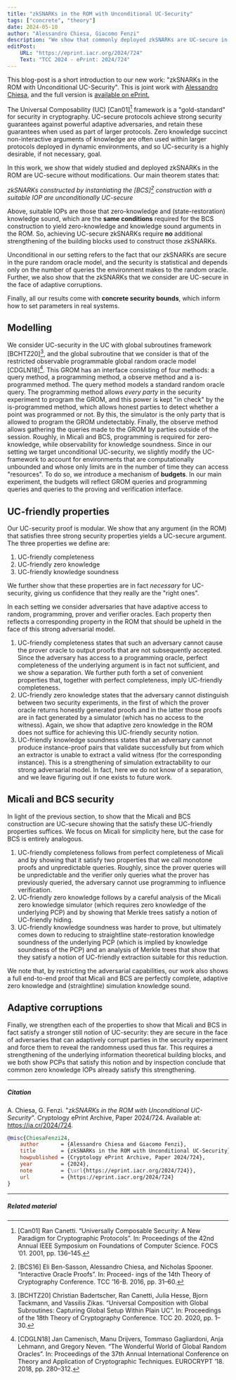 ```yaml
---
title: "zkSNARKs in the ROM with Unconditional UC-Security"
tags: ["concrete", "theory"]
date: 2024-05-10
author: "Alessandro Chiesa, Giacomo Fenzi"
description: "We show that commonly deployed zkSNARKs are UC-secure in the ROM, with no modifications needed."
editPost:
    URL: "https://eprint.iacr.org/2024/724"
    Text: "TCC 2024 - ePrint: 2024/724"
---
```


This blog-post is a short introduction to our new work: "zkSNARKs in the ROM with Unconditional UC-Security". This is joint work with [Alessandro Chiesa,](https://ic-people.epfl.ch/~achiesa/) and the full version is [available on ePrint.](https://eprint.iacr.org/2024/724)

The Universal Composability (UC) [Can01][^UC] framework is a "gold-standard" for security in cryptography. 
UC-secure protocols achieve strong security guarantees against powerful adaptive adversaries, and retain these guarantees when used as part of larger protocols. Zero knowledge succinct non-interactive arguments of knowledge are often used within larger protocols deployed in dynamic environments, and so UC-security is a highly desirable, if not necessary, goal.

In this work, we show that widely studied and deployed zkSNARKs in the ROM are UC-secure without modifications. Our main theorem states that:

_zkSNARKs constructed by instantiating the [BCS][^BCS] construction with a suitable IOP are unconditionally UC-secure_

Above, suitable IOPs are those that zero-knowledge and (state-restoration) knowledge sound, which are the **same conditions** required for the BCS construction to yield zero-knowledge and knowledge sound arguments in the ROM. So, achieving UC-secure zkSNARKs require **no** additional strengthening of the building blocks used to construct those zkSNARKs.

Unconditional in our setting refers to the fact that our zkSNARKs are secure in the pure random oracle model, and the security is statistical and depends only on the number of queries the environment makes to the random oracle. Further, we also show that the zkSNARKs that we consider are UC-secure in the face of adaptive corruptions.

Finally, all our results come with **concrete security bounds**, which inform how to set parameters in real systems.

## Modelling
We consider UC-security in the UC with global subroutines framework [BCHTZ20][^UCGS], and the global subroutine that we consider is that of the restricted observable programmable global random oracle model [CDGLN18][^GROM]. This GROM has an interface consisting of four methods: a query method, a programming method, a observe method and a is-programmed method. The query method models a standard random oracle query. The programming method allows _every party_ in the security experiment to program the GROM, and this power is kept "in check" by the is-programmed method, which allows honest parties to detect whether a point was programmed or not. By this, the simulator is the only party that is allowed to program the GROM undetectably. Finally, the observe method allows gathering the queries made to the GROM by parties outside of the session. Roughly, in Micali and BCS, programming is required for zero-knowledge, while observability for knowledge soundness.
Since in our setting we target unconditional UC-security, we slightly modify the UC-framework to account for environments that are computationally unbounded and whose only limits are in the number of time they can access "resources". To do so, we introduce a mechanism of **budgets**. In our main experiment, the budgets will reflect GROM queries and programming queries and queries to the proving and verification interface.

## UC-friendly properties
Our UC-security proof is modular. We show that any argument (in the ROM) that satisfies three strong security properties yields a UC-secure argument. 
The three properties we define are:
1. UC-friendly completeness
2. UC-friendly zero knowledge
3. UC-friendly knowledge soundness

We further show that these properties are in fact _necessary_ for UC-security, giving us confidence that they really are the "right ones".

In each setting we consider adversaries that have adaptive access to random, programming, prover and verifier oracles. 
Each property then reflects a corresponding property in the ROM that should be upheld in the face of this strong adversarial model.

1. UC-friendly completeness states that such an adversary cannot cause the prover oracle to output proofs that are not subsequently accepted. Since the adversary has access to a programming oracle, perfect completeness of the underlying argument is in fact not sufficient, and we show a separation. We further puth forth a set of convenient properties that, together with perfect completeness, imply UC-friendly completeness.
2. UC-friendly zero knowledge states that the adversary cannot distinguish between two security experiments, in the first of which the prover oracle returns honestly generated proofs and in the latter those proofs are in fact generated by a simulator (which has no access to the witness). Again, we show that adaptive zero knowledge in the ROM does not suffice for achieving this UC-friendly security notion.
3. UC-friendly knowledge soundness states that an adversary cannot produce instance-proof pairs that validate successfully but from which an extractor is unable to extract a valid witness (for the corresponding instance). This is a strengthening of simulation extractability to our strong adversarial model. In fact, here we do not know of a separation, and we leave figuring out if one exists to future work.

## Micali and BCS security
In light of the previous section, to show that the Micali and BCS construction are UC-secure showing that the satisfy these UC-friendly properties suffices. We focus on Micali for simplicity here, but the case for BCS is entirely analogous. 

1. UC-friendly completeness follows from perfect completeness of Micali and by showing that it satisfy two properties that we call monotone proofs and unpredictable queries. Roughly, since the prover queries will be unpredictable and the verifier only queries what the prover has previously queried, the adversary cannot use programming to influence verification.
2. UC-friendly zero knowledge follows by a careful analysis of the Micali zero knowledge simulator (which requires zero knowledge of the underlying PCP) and by showing that Merkle trees satisfy a notion of UC-friendly hiding.
3. UC-friendly knowledge soundness was harder to prove, but ultimately comes down to reducing to straightline state-restoration knowledge soundness of the underlying PCP (which is implied by knowledge soundness of the PCP) and an analysis of Merkle trees that show that they satisfy a notion of UC-friendly extraction suitable for this reduction.

We note that, by restricting the adversarial capabilities, our work also shows a full end-to-end proof that Micali and BCS are perfectly complete, adaptive zero knowledge and (straightline) simulation knowledge sound. 

## Adaptive corruptions
Finally, we strengthen each of the properties to show that Micali and BCS in fact satisfy a stronger still notion of UC-security: they are secure in the face of adversaries that can adaptively corrupt parties in the security experiment and force them to reveal the randomness used thus far. This requires a strengthening of the underlying information theoretical building blocks, and we both show PCPs that satisfy this notion and by inspection conclude that common zero knowledge IOPs already satisfy this strengthening.

---
##### Citation

A. Chiesa, G. Fenzi. "_zkSNARKs in the ROM with Unconditional UC-Security_". Cryptology ePrint Archive, Paper 2024/724. Available at: https://ia.cr/2024/724.

```BibTeX
@misc{ChiesaFenzi24,
	author       = {Alessandro Chiesa and Giacomo Fenzi},
	title        = {zkSNARKs in the ROM with Unconditional UC-Security},
	howpublished = {Cryptology ePrint Archive, Paper 2024/724},
	year         = {2024},
	note         = {\url{https://eprint.iacr.org/2024/724}},
	url          = {https://eprint.iacr.org/2024/724}
}
```

---
##### Related material

[^UC]: [Can01] Ran Canetti. “Universally Composable Security: A New Paradigm for Cryptographic Protocols”. In: Proceedings of the 42nd Annual IEEE Symposium on Foundations of Computer Science. FOCS ’01. 2001, pp. 136–145.
[^BCS]: [BCS16] Eli Ben-Sasson, Alessandro Chiesa, and Nicholas Spooner. “Interactive Oracle Proofs”. In: Proceed- ings of the 14th Theory of Cryptography Conference. TCC ’16-B. 2016, pp. 31–60.
[^UCGS]: [BCHTZ20] Christian Badertscher, Ran Canetti, Julia Hesse, Bjorn Tackmann, and Vassilis Zikas. “Universal Composition with Global Subroutines: Capturing Global Setup Within Plain UC”. In: Proceedings of the 18th Theory of Cryptography Conference. TCC 20. 2020, pp. 1–30.
[^GROM]: [CDGLN18] Jan Camenisch, Manu Drijvers, Tommaso Gagliardoni, Anja Lehmann, and Gregory Neven. “The Wonderful World of Global Random Oracles”. In: Proceedings of the 37th Annual International Conference on Theory and Application of Cryptographic Techniques. EUROCRYPT ’18. 2018, pp. 280–312.
